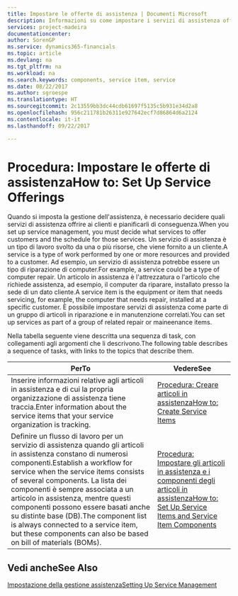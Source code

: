 ```yaml
---
title: Impostare le offerte di assistenza | Documenti Microsoft
description: Informazioni su come impostare i servizi di assistenza offerti ai clienti.
services: project-madeira
documentationcenter: 
author: SorenGP
ms.service: dynamics365-financials
ms.topic: article
ms.devlang: na
ms.tgt_pltfrm: na
ms.workload: na
ms.search.keywords: components, service item, service
ms.date: 08/22/2017
ms.author: sgroespe
ms.translationtype: HT
ms.sourcegitcommit: 2c13559bb3dc44cdb61697f5135c5b931e34d2a8
ms.openlocfilehash: 956c211781b26311e927642ecf7d86864d6a2124
ms.contentlocale: it-it
ms.lasthandoff: 09/22/2017

---
```


# <a name="how-to-set-up-service-offerings"></a><span data-ttu-id="e0fcb-103">Procedura: Impostare le offerte di assistenza</span><span class="sxs-lookup"><span data-stu-id="e0fcb-103">How to: Set Up Service Offerings</span></span>
<span data-ttu-id="e0fcb-104">Quando si imposta la gestione dell'assistenza, è necessario decidere quali servizi di assistenza offrire ai clienti e pianificarli di conseguenza.</span><span class="sxs-lookup"><span data-stu-id="e0fcb-104">When you set up service management, you must decide what services to offer customers and the schedule for those services.</span></span> <span data-ttu-id="e0fcb-105">Un servizio di assistenza è un tipo di lavoro svolto da una o più risorse, che viene fornito a un cliente.</span><span class="sxs-lookup"><span data-stu-id="e0fcb-105">A service is a type of work performed by one or more resources and provided to a customer.</span></span> <span data-ttu-id="e0fcb-106">Ad esempio, un servizio di assistenza potrebbe essere un tipo di riparazione di computer.</span><span class="sxs-lookup"><span data-stu-id="e0fcb-106">For example, a service could be a type of computer repair.</span></span> <span data-ttu-id="e0fcb-107">Un articolo in assistenza è l'attrezzatura o l'articolo che richiede assistenza, ad esempio, il computer da riparare, installato presso la sede di un dato cliente.</span><span class="sxs-lookup"><span data-stu-id="e0fcb-107">A service item is the equipment or item that needs servicing, for example, the computer that needs repair, installed at a specific customer.</span></span> <span data-ttu-id="e0fcb-108">È possibile impostare servizi di assistenza come parte di un gruppo di articoli in riparazione e in manutenzione correlati.</span><span class="sxs-lookup"><span data-stu-id="e0fcb-108">You can set up services as part of a group of related repair or maineenance items.</span></span>  
  
<span data-ttu-id="e0fcb-109">Nella tabella seguente viene descritta una sequenza di task, con collegamenti agli argomenti che li descrivono.</span><span class="sxs-lookup"><span data-stu-id="e0fcb-109">The following table describes a sequence of tasks, with links to the topics that describe them.</span></span>  
  
|<span data-ttu-id="e0fcb-110">**Per**</span><span class="sxs-lookup"><span data-stu-id="e0fcb-110">**To**</span></span>|<span data-ttu-id="e0fcb-111">**Vedere**</span><span class="sxs-lookup"><span data-stu-id="e0fcb-111">**See**</span></span>|  
|------------|-------------|  
|<span data-ttu-id="e0fcb-112">Inserire informazioni relative agli articoli in assistenza e di cui la propria organizzazione di assistenza tiene traccia.</span><span class="sxs-lookup"><span data-stu-id="e0fcb-112">Enter information about the service items that your service organization is tracking.</span></span>|[<span data-ttu-id="e0fcb-113">Procedura: Creare articoli in assistenza</span><span class="sxs-lookup"><span data-stu-id="e0fcb-113">How to: Create Service Items</span></span>](service-how-to-create-service-items.md)|  
|<span data-ttu-id="e0fcb-114">Definire un flusso di lavoro per un servizio di assistenza quando gli articoli in assistenza constano di numerosi componenti.</span><span class="sxs-lookup"><span data-stu-id="e0fcb-114">Establish a workflow for service when the service items consists of several components.</span></span> <span data-ttu-id="e0fcb-115">La lista dei componenti è sempre associata a un articolo in assistenza, mentre questi componenti possono essere basati anche su distinte base (DB).</span><span class="sxs-lookup"><span data-stu-id="e0fcb-115">The component list is always connected to a service item, but these components can also be based on bill of materials (BOMs).</span></span>|[<span data-ttu-id="e0fcb-116">Procedura: Impostare gli articoli in assistenza e i componenti degli articoli in assistenza</span><span class="sxs-lookup"><span data-stu-id="e0fcb-116">How to: Set Up Service Items and Service Item Components</span></span>](service-how-setup-service-items.md)|  
  
## <a name="see-also"></a><span data-ttu-id="e0fcb-117">Vedi anche</span><span class="sxs-lookup"><span data-stu-id="e0fcb-117">See Also</span></span>  
[<span data-ttu-id="e0fcb-118">Impostazione della gestione assistenza</span><span class="sxs-lookup"><span data-stu-id="e0fcb-118">Setting Up Service Management</span></span>](service-setup-service.md)   
